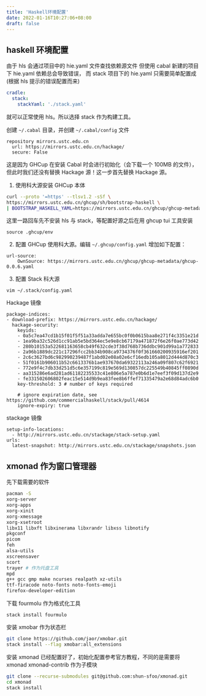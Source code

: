 ```yaml
---
title: 'Haskell环境配置'
date: 2022-01-16T10:27:06+08:00
draft: false
---
```


## haskell 环境配置

由于 hls 会通过项目中的 hie.yaml 文件查找依赖源文件
但使用 cabal 新建的项目下 hie.yaml 依赖总会导致错误，
而 stack 项目下的 hie.yaml 只需要简单配置成(根据 hls 提示的错误配置而来)

```yaml
cradle:
  stack:
    stackYaml: './stack.yaml'
```

就可以正常使用 hls。所以选择 stack 作为构建工具。

创建 `~/.cabal` 目录，并创建 `~/.cabal/config` 文件

```config
repository mirrors.ustc.edu.cn
  url: https://mirrors.ustc.edu.cn/hackage/
  secure: False
```

这是因为 GHCup 在安装 Cabal 时会进行初始化（会下载一个 100MB 的文件），
但此时我们还没有替换 Hackage 源！这一步首先替换 Hackage 源。

1. 使用科大源安装 GHCup 本体

```bash
curl --proto '=https' --tlsv1.2 -sSf \
https://mirrors.ustc.edu.cn/ghcup/sh/bootstrap-haskell \
| BOOTSTRAP_HASKELL_YAML=https://mirrors.ustc.edu.cn/ghcup/ghcup-metadata/ghcup-0.0.6.yaml sh
```

这里一路回车先不安装 hls 与 stack，等配置好源之后在用 ghcup tui 工具安装

`source .ghcup/env`

2. 配置 GHCup 使用科大源。编辑 `~/.ghcup/config.yaml` 增加如下配置：

```config
url-source:
    OwnSource: https://mirrors.ustc.edu.cn/ghcup/ghcup-metadata/ghcup-0.0.6.yaml
```

3. 配置 Stack 科大源

`vim ~/.stack/config.yaml`

Hackage 镜像

```config
package-indices:
- download-prefix: https://mirrors.ustc.edu.cn/hackage/
  hackage-security:
    keyids:
    - 0a5c7ea47cd1b15f01f5f51a33adda7e655bc0f0b0615baa8e271f4c3351e21d
    - 1ea9ba32c526d1cc91ab5e5bd364ec5e9e8cb67179a471872f6e26f0ae773d42
    - 280b10153a522681163658cb49f632cde3f38d768b736ddbc901d99a1a772833
    - 2a96b1889dc221c17296fcc2bb34b908ca9734376f0f361660200935916ef201
    - 2c6c3627bd6c982990239487f1abd02e08a02e6cf16edb105a8012d444d870c3
    - 51f0161b906011b52c6613376b1ae937670da69322113a246a09f807c62f6921
    - 772e9f4c7db33d251d5c6e357199c819e569d130857dc225549b40845ff0890d
    - aa315286e6ad281ad61182235533c41e806e5a787e0b6d1e7eef3f09d137d2e9
    - fe331502606802feac15e514d9b9ea83fee8b6ffef71335479a2e68d84adc6b0
    key-threshold: 3 # number of keys required

    # ignore expiration date, see https://github.com/commercialhaskell/stack/pull/4614
    ignore-expiry: true
```

stackage 镜像

```config
setup-info-locations:
  - http://mirrors.ustc.edu.cn/stackage/stack-setup.yaml
urls:
  latest-snapshot: http://mirrors.ustc.edu.cn/stackage/snapshots.json
```

## xmonad 作为窗口管理器

先下载需要的软件

```bash
pacman -S
xorg-server
xorg-apps
xorg-xinit
xorg-xmessage
xorg-xsetroot
libx11 libxft libxinerama libxrandr libxss libnotify
pkgconf
picom
feh
alsa-utils
xscreensaver
scort
trayer # 作为托盘工具
mpd
g++ gcc gmp make ncurses realpath xz-utils
ttf-firacode noto-fonts noto-fonts-emoji
firefox-developer-edition
```

下载 fourmolu 作为格式化工具

`stack install fourmulo`

安装 xmobar 作为状态栏

```bash
git clone https://github.com/jaor/xmobar.git
stack install --flag xmobar:all_extensions
```

安装 xmonad
已经配置好了，初始化配置参考官方教程，不同的是需要将 xmonad xmonad-contrib 作为子模块

```bash
git clone --recurse-submodules git@github.com:shun-sfoo/xmonad.git
cd xmonad
stack install
```
